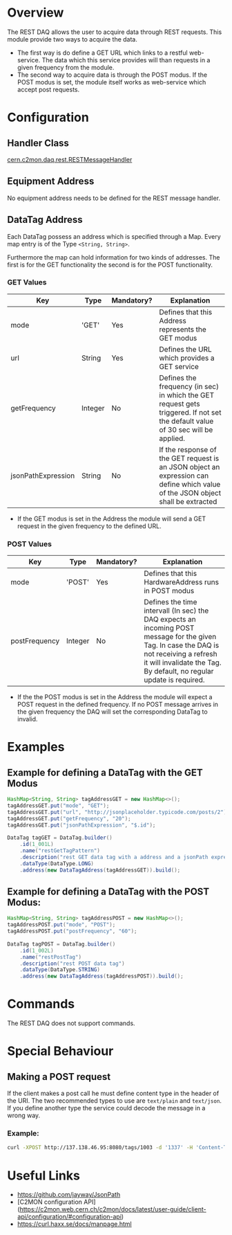 # Overview

The REST DAQ allows the user to acquire data through REST requests. This module provide two ways to acquire the data.

- The first way is do define a GET URL which links to a restful web-service. The data which this service provides will than requests in a given frequency from the module.
- The second way to acquire data is through the POST modus. If the POST modus is set, the module itself works as web-service which accept post requests.

# Configuration

## Handler Class

[cern.c2mon.daq.rest.RESTMessageHandler](https://gitlab.cern.ch/c2mon/c2mon-daq-rest/blob/master/src/main/java/cern/c2mon/daq/rest/RESTMessageHandler.java)

## Equipment Address

No equipment address needs to be defined for the REST message handler. 

## DataTag Address

Each DataTag possess an address which is specified through a Map. Every map entry is of the Type `<String, String>`.

Furthermore the map can hold information for two kinds of addresses. The first is for the GET functionality the second is for the POST functionality.

### GET Values

| Key | Type | Mandatory? | Explanation |
| --- | ---- | ---------- | ----------- |
| mode | 'GET' | Yes | Defines that this Address represents the GET modus |
| url  | String | Yes | Defines the URL which provides a GET service |
| getFrequency | Integer | No | Defines the frequency (in sec) in which the GET request gets triggered. If not set the default value of 30 sec will be applied. |
| jsonPathExpression | String | No | If the response of the GET request is an JSON object an expression can define which value of the JSON object shall be extracted |

- If the GET modus is set in the Address the module will send a GET request in the given frequency to the defined URL.

 

### POST Values

| Key | Type | Mandatory? | Explanation |
| --- | ---- | ---------- | ----------- |
| mode |'POST' | Yes | Defines that this HardwareAddress runs in POST modus |
| postFrequency | Integer | No | Defines the time intervall (In sec) the DAQ expects an incoming POST message for the given Tag. In case the DAQ is not receiving a refresh it will invalidate the Tag. By default, no regular update is required. |

- If the the POST modus is set in the Address the module will expect a POST request in the defined frequency. If no POST message arrives in the given frequency the DAQ will set the corresponding DataTag to invalid.

# Examples

## Example for defining a DataTag with the GET Modus

```java
HashMap<String, String> tagAddressGET = new HashMap<>();
tagAddressGET.put("mode", "GET");
tagAddressGET.put("url", "http://jsonplaceholder.typicode.com/posts/2");
tagAddressGET.put("getFrequency", "20");
tagAddressGET.put("jsonPathExpression", "$.id");
 
DataTag tagGET = DataTag.builder()
    .id(1_001L)
    .name("restGetTagPattern")
    .description("rest GET data tag with a address and a jsonPath expression")
    .dataType(DataType.LONG)
    .address(new DataTagAddress(tagAddressGET)).build();
```

## Example for defining a DataTag with the POST Modus:

```java
HashMap<String, String> tagAddressPOST = new HashMap<>();
tagAddressPOST.put("mode", "POST");
tagAddressPOST.put("postFrequency", "60");
 
DataTag tagPOST = DataTag.builder()
    .id(1_002L)
    .name("restPostTag")
    .description("rest POST data tag")
    .dataType(DataType.STRING)
    .address(new DataTagAddress(tagAddressPOST)).build();
```


# Commands

The REST DAQ does not support commands.


# Special Behaviour

## Making a POST request

If the client makes a post call he must define content type in the header of the URI.
The two recommended types to use are `text/plain` and `text/json`. If you define another type the service could decode the message in a wrong way.

### Example:
```bash
curl -XPOST http://137.138.46.95:8080/tags/1003 -d '1337' -H 'Content-Type: text/plain'
```


# Useful Links

- https://github.com/jayway/JsonPath
- [C2MON configuration API] (https://c2mon.web.cern.ch/c2mon/docs/latest/user-guide/client-api/configuration/#configuration-api)
- https://curl.haxx.se/docs/manpage.html